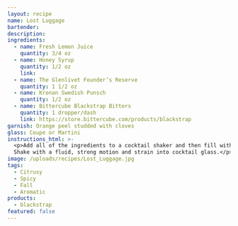 ```yaml
---
layout: recipe
name: Lost Luggage
bartender:
description:
ingredients:
  - name: Fresh Lemon Juice
    quantity: 3/4 oz
  - name: Honey Syrup
    quantity: 1/2 oz
    link:
  - name: The Glenlivet Founder’s Reserve
    quantity: 1 1/2 oz
  - name: Kronan Swedish Punsch
    quantity: 1/2 oz
  - name: Bittercube Blackstrap Bitters
    quantity: 1 dropper/dash
    link: https://store.bittercube.com/products/blackstrap
garnish: Orange peel studded with cloves
glass: Coupe or Martini
instructions_html: >-
  <p>Add all of the ingredients to a cocktail shaker and then fill with ice.
  Shake with a fluid, strong motion and strain into cocktail glass.</p>
image: /uploads/recipes/Lost_Luggage.jpg
tags:
  - Citrusy
  - Spicy
  - Fall
  - Aromatic
products:
  - blackstrap
featured: false
---
```



